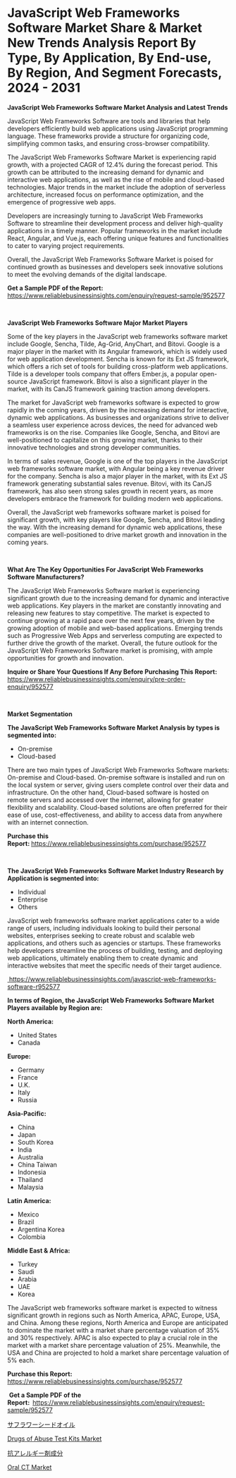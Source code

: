 <p><h1>JavaScript Web Frameworks Software Market Share & Market New Trends Analysis Report By Type, By Application, By End-use, By Region, And Segment Forecasts, 2024 - 2031</h1></p><p><strong>JavaScript Web Frameworks Software Market Analysis and Latest Trends</strong></p>
<p><p>JavaScript Web Frameworks Software are tools and libraries that help developers efficiently build web applications using JavaScript programming language. These frameworks provide a structure for organizing code, simplifying common tasks, and ensuring cross-browser compatibility.</p><p>The JavaScript Web Frameworks Software Market is experiencing rapid growth, with a projected CAGR of 12.4% during the forecast period. This growth can be attributed to the increasing demand for dynamic and interactive web applications, as well as the rise of mobile and cloud-based technologies. Major trends in the market include the adoption of serverless architecture, increased focus on performance optimization, and the emergence of progressive web apps.</p><p>Developers are increasingly turning to JavaScript Web Frameworks Software to streamline their development process and deliver high-quality applications in a timely manner. Popular frameworks in the market include React, Angular, and Vue.js, each offering unique features and functionalities to cater to varying project requirements.</p><p>Overall, the JavaScript Web Frameworks Software Market is poised for continued growth as businesses and developers seek innovative solutions to meet the evolving demands of the digital landscape.</p></p>
<p><strong>Get a Sample PDF of the Report:&nbsp;</strong> <a href="https://www.reliablebusinessinsights.com/enquiry/request-sample/952577">https://www.reliablebusinessinsights.com/enquiry/request-sample/952577</a></p>
<p>&nbsp;</p>
<p><strong>JavaScript Web Frameworks Software Major Market Players</strong></p>
<p><p>Some of the key players in the JavaScript web frameworks software market include Google, Sencha, Tilde, Ag-Grid, AnyChart, and Bitovi. Google is a major player in the market with its Angular framework, which is widely used for web application development. Sencha is known for its Ext JS framework, which offers a rich set of tools for building cross-platform web applications. Tilde is a developer tools company that offers Ember.js, a popular open-source JavaScript framework. Bitovi is also a significant player in the market, with its CanJS framework gaining traction among developers.</p><p>The market for JavaScript web frameworks software is expected to grow rapidly in the coming years, driven by the increasing demand for interactive, dynamic web applications. As businesses and organizations strive to deliver a seamless user experience across devices, the need for advanced web frameworks is on the rise. Companies like Google, Sencha, and Bitovi are well-positioned to capitalize on this growing market, thanks to their innovative technologies and strong developer communities.</p><p>In terms of sales revenue, Google is one of the top players in the JavaScript web frameworks software market, with Angular being a key revenue driver for the company. Sencha is also a major player in the market, with its Ext JS framework generating substantial sales revenue. Bitovi, with its CanJS framework, has also seen strong sales growth in recent years, as more developers embrace the framework for building modern web applications.</p><p>Overall, the JavaScript web frameworks software market is poised for significant growth, with key players like Google, Sencha, and Bitovi leading the way. With the increasing demand for dynamic web applications, these companies are well-positioned to drive market growth and innovation in the coming years.</p></p>
<p>&nbsp;</p>
<p><strong>What Are The Key Opportunities For JavaScript Web Frameworks Software Manufacturers?</strong></p>
<p><p>The JavaScript Web Frameworks Software market is experiencing significant growth due to the increasing demand for dynamic and interactive web applications. Key players in the market are constantly innovating and releasing new features to stay competitive. The market is expected to continue growing at a rapid pace over the next few years, driven by the growing adoption of mobile and web-based applications. Emerging trends such as Progressive Web Apps and serverless computing are expected to further drive the growth of the market. Overall, the future outlook for the JavaScript Web Frameworks Software market is promising, with ample opportunities for growth and innovation.</p></p>
<p><strong>Inquire or Share Your Questions If Any Before Purchasing This Report:</strong> <a href="https://www.reliablebusinessinsights.com/enquiry/pre-order-enquiry/952577">https://www.reliablebusinessinsights.com/enquiry/pre-order-enquiry/952577</a></p>
<p>&nbsp;</p>
<p><strong>Market Segmentation</strong></p>
<p><strong>The JavaScript Web Frameworks Software Market Analysis by types is segmented into:</strong></p>
<p><ul><li>On-premise</li><li>Cloud-based</li></ul></p>
<p><p>There are two main types of JavaScript Web Frameworks Software markets: On-premise and Cloud-based. On-premise software is installed and run on the local system or server, giving users complete control over their data and infrastructure. On the other hand, Cloud-based software is hosted on remote servers and accessed over the internet, allowing for greater flexibility and scalability. Cloud-based solutions are often preferred for their ease of use, cost-effectiveness, and ability to access data from anywhere with an internet connection.</p></p>
<p><strong>Purchase this Report:&nbsp;</strong><a href="https://www.reliablebusinessinsights.com/purchase/952577">https://www.reliablebusinessinsights.com/purchase/952577</a></p>
<p>&nbsp;</p>
<p><strong>The JavaScript Web Frameworks Software Market Industry Research by Application is segmented into:</strong></p>
<p><ul><li>Individual</li><li>Enterprise</li><li>Others</li></ul></p>
<p><p>JavaScript web frameworks software market applications cater to a wide range of users, including individuals looking to build their personal websites, enterprises seeking to create robust and scalable web applications, and others such as agencies or startups. These frameworks help developers streamline the process of building, testing, and deploying web applications, ultimately enabling them to create dynamic and interactive websites that meet the specific needs of their target audience.</p></p>
<p><a href="https://www.reliablebusinessinsights.com/javascript-web-frameworks-software-r952577">&nbsp;https://www.reliablebusinessinsights.com/javascript-web-frameworks-software-r952577</a></p>
<p><strong>In terms of Region, the JavaScript Web Frameworks Software Market Players available by Region are:</strong></p>
<p>
    <p> <strong> North America: </strong>
        <ul>
            <li>United States</li>
            <li>Canada</li>
        </ul>
        </p> 
    <p> <strong> Europe: </strong>
        <ul>
            <li>Germany</li>
            <li>France</li>
            <li>U.K.</li>
            <li>Italy</li>
            <li>Russia</li>
        </ul>
        </p> 
    <p> <strong> Asia-Pacific: </strong>
        <ul>
            <li>China</li>
            <li>Japan</li>
            <li>South Korea</li>
            <li>India</li>
            <li>Australia</li>
            <li>China Taiwan</li>
            <li>Indonesia</li>
            <li>Thailand</li>
            <li>Malaysia</li>
        </ul>
        </p> 
    <p> <strong> Latin America: </strong>
        <ul>
            <li>Mexico</li>
            <li>Brazil</li>
            <li>Argentina Korea</li>
            <li>Colombia</li>
        </ul>
        </p> 
    <p> <strong> Middle East & Africa: </strong>
        <ul>
            <li>Turkey</li>
            <li>Saudi</li>
            <li>Arabia</li>
            <li>UAE</li>
            <li>Korea</li>
        </ul>
    </p>
    </p>
<p><p>The JavaScript web frameworks software market is expected to witness significant growth in regions such as North America, APAC, Europe, USA, and China. Among these regions, North America and Europe are anticipated to dominate the market with a market share percentage valuation of 35% and 30% respectively. APAC is also expected to play a crucial role in the market with a market share percentage valuation of 25%. Meanwhile, the USA and China are projected to hold a market share percentage valuation of 5% each.</p></p>
<p><strong>Purchase this Report: </strong><a href="https://www.reliablebusinessinsights.com/purchase/952577">https://www.reliablebusinessinsights.com/purchase/952577</a></p>
<p>&nbsp;<strong>Get a Sample PDF of the Report:&nbsp;&nbsp;</strong><a href="https://www.reliablebusinessinsights.com/enquiry/request-sample/952577">https://www.reliablebusinessinsights.com/enquiry/request-sample/952577</a></p>
<p><strong></strong></p>
<p><p><a href="https://github.com/deonnorth8/Market-Research-Report-List-2/blob/main/3930493174646.md">サフラワーシードオイル</a></p><p><a href="https://github.com/marlinacrngin/Market-Research-Report-List-1/blob/main/drugs-of-abuse-test-kits-market.md">Drugs of Abuse Test Kits Market</a></p><p><a href="https://github.com/LizaHeller2023/Market-Research-Report-List-1/blob/main/2191459174647.md">抗アレルギー剤成分</a></p><p><a href="https://github.com/KeeganBarrows2023/Market-Research-Report-List-2/blob/main/oral-ct-market.md">Oral CT Market</a></p></p>
